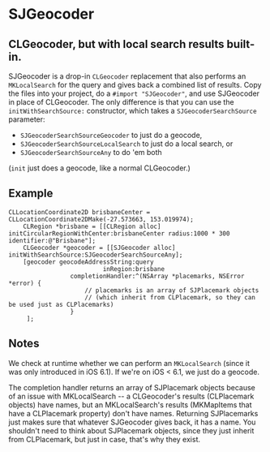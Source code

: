 # SJGeocoder

## CLGeocoder, but with local search results built-in.

SJGeocoder is a drop-in `CLGeocoder` replacement that also performs an `MKLocalSearch` for the query and gives back a combined list of results. Copy the files into your project, do a `#import "SJGeocoder"`, and use SJGeocoder in place of CLGeocoder. The only difference is that you can use the `initWithSearchSource:` constructor, which takes a `SJGeocoderSearchSource` parameter:

- `SJGeocoderSearchSourceGeocoder` to just do a geocode,
- `SJGeocoderSearchSourceLocalSearch` to just do a local search, or
- `SJGeocoderSearchSourceAny` to do 'em both

(`init` just does a geocode, like a normal CLGeocoder.)

## Example

	CLLocationCoordinate2D brisbaneCenter = CLLocationCoordinate2DMake(-27.573663, 153.019974);
		CLRegion *brisbane = [[CLRegion alloc] initCircularRegionWithCenter:brisbaneCenter radius:1000 * 300 identifier:@"Brisbane"];
		CLGeocoder *geocoder = [[SJGeocoder alloc] initWithSearchSource:SJGeocoderSearchSourceAny];
		[geocoder geocodeAddressString:query
							  inRegion:brisbane
					 completionHandler:^(NSArray *placemarks, NSError *error) {
						 // placemarks is an array of SJPlacemark objects
						 // (which inherit from CLPlacemark, so they can be used just as CLPlacemarks)
					 }
		 ];

## Notes

We check at runtime whether we can perform an `MKLocalSearch` (since it was only introduced in iOS 6.1). If we're on iOS < 6.1, we just do a geocode.

The completion handler returns an array of SJPlacemark objects because of an issue with MKLocalSearch -- a CLGeocoder's results (CLPlacemark objects) have names, but an MKLocalSearch's results (MKMapItems that have a CLPlacemark property) don't have names. Returning SJPlacemarks just makes sure that whatever SJGeocoder gives back, it has a name. You shouldn't need to think about SJPlacemark objects, since they just inherit from CLPlacemark, but just in case, that's why they exist.

